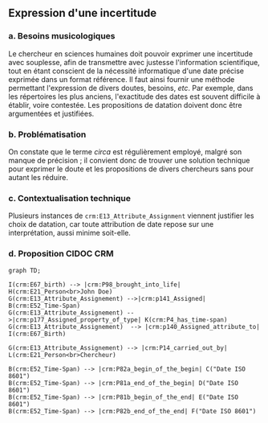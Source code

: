 ## Expression d'une incertitude

### a. Besoins musicologiques

Le chercheur en sciences humaines doit pouvoir exprimer une incertitude avec souplesse, afin de transmettre avec justesse l'information scientifique, tout en étant conscient de la nécessité informatique d'une date précise exprimée dans un format référence. Il faut ainsi fournir une méthode permettant l'expression de divers doutes, besoins, _etc_. Par exemple, dans les répertoires les plus anciens, l'exactitude des dates est souvent difficile à établir, voire contestée. Les propositions de datation doivent donc être argumentées et justifiées.

### b. Problématisation

On constate que le terme _circa_ est régulièrement employé, malgré son manque de précision ; il convient donc de trouver une solution technique pour exprimer le doute et les propositions de divers chercheurs sans pour autant les réduire.

### c. Contextualisation technique

Plusieurs instances de `crm:E13_Attribute_Assignment` viennent justifier les choix de datation, car toute attribution de date repose sur une interprétation, aussi minime soit-elle. 

### d. Proposition CIDOC CRM


```mermaid
graph TD;

I(crm:E67_birth) --> |crm:P98_brought_into_life| H(crm:E21_Person<br>John Doe)
G(crm:E13_Attribute_Assignement) -->|crm:p141_Assigned| B(crm:E52_Time-Span)
G(crm:E13_Attribute_Assignement) -->|crm:p177_Assigned_property_of_type| K(crm:P4_has_time-span)
G(crm:E13_Attribute_Assignement)  --> |crm:p140_Assigned_attribute_to| I(crm:E67_Birth)

G(crm:E13_Attribute_Assignement) --> |crm:P14_carried_out_by| L(crm:E21_Person<br>Chercheur)

B(crm:E52_Time-Span) --> |crm:P82a_begin_of_the_begin| C("Date ISO 8601")
B(crm:E52_Time-Span) --> |crm:P81a_end_of_the_begin| D("Date ISO 8601")
B(crm:E52_Time-Span) --> |crm:P81b_begin_of_the_end| E("Date ISO 8601")
B(crm:E52_Time-Span) --> |crm:P82b_end_of_the_end| F("Date ISO 8601")

```
